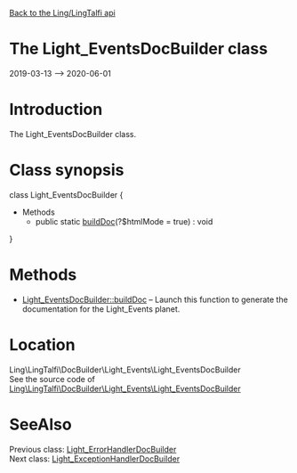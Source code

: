 [Back to the Ling/LingTalfi api](https://github.com/lingtalfi/LingTalfi/blob/master/doc/api/Ling/LingTalfi.md)



The Light_EventsDocBuilder class
================
2019-03-13 --> 2020-06-01






Introduction
============

The Light_EventsDocBuilder class.



Class synopsis
==============


class <span class="pl-k">Light_EventsDocBuilder</span>  {

- Methods
    - public static [buildDoc](https://github.com/lingtalfi/LingTalfi/blob/master/doc/api/Ling/LingTalfi/DocBuilder/Light_Events/Light_EventsDocBuilder/buildDoc.md)(?$htmlMode = true) : void

}






Methods
==============

- [Light_EventsDocBuilder::buildDoc](https://github.com/lingtalfi/LingTalfi/blob/master/doc/api/Ling/LingTalfi/DocBuilder/Light_Events/Light_EventsDocBuilder/buildDoc.md) &ndash; Launch this function to generate the documentation for the Light_Events planet.





Location
=============
Ling\LingTalfi\DocBuilder\Light_Events\Light_EventsDocBuilder<br>
See the source code of [Ling\LingTalfi\DocBuilder\Light_Events\Light_EventsDocBuilder](https://github.com/lingtalfi/LingTalfi/blob/master/DocBuilder/Light_Events/Light_EventsDocBuilder.php)



SeeAlso
==============
Previous class: [Light_ErrorHandlerDocBuilder](https://github.com/lingtalfi/LingTalfi/blob/master/doc/api/Ling/LingTalfi/DocBuilder/Light_ErrorHandler/Light_ErrorHandlerDocBuilder.md)<br>Next class: [Light_ExceptionHandlerDocBuilder](https://github.com/lingtalfi/LingTalfi/blob/master/doc/api/Ling/LingTalfi/DocBuilder/Light_ExceptionHandler/Light_ExceptionHandlerDocBuilder.md)<br>
